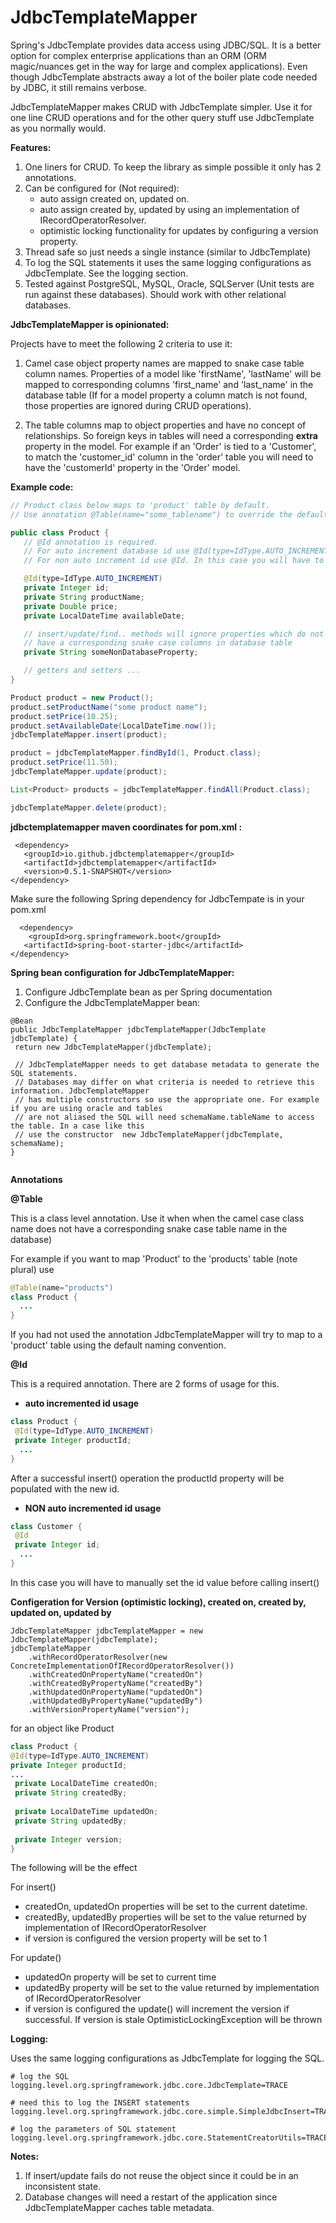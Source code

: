 # JdbcTemplateMapper #

Spring's JdbcTemplate provides data access using JDBC/SQL. It is a better option for complex enterprise applications than an ORM (ORM magic/nuances get in the way for large and complex applications). Even though JdbcTemplate abstracts away a lot of the boiler plate code needed by JDBC, it still remains verbose.
 
JdbcTemplateMapper makes CRUD with JdbcTemplate simpler. Use it for one line CRUD operations and for the other query stuff use JdbcTemplate as you normally would.

**Features:** 

  1. One liners for CRUD. To keep the library as simple possible it only has 2 annotations.
  2. Can be configured for  (Not required):
      * auto assign created on, updated on.
      * auto assign created by, updated by using an implementation of IRecordOperatorResolver.
      * optimistic locking functionality for updates by configuring a version property.
  3. Thread safe so just needs a single instance (similar to JdbcTemplate)
  4. To log the SQL statements it uses the same logging configurations as JdbcTemplate. See the logging section.
  5. Tested against PostgreSQL, MySQL, Oracle, SQLServer (Unit tests are run against these databases). Should work with other relational databases. 

 **JdbcTemplateMapper is opinionated:**
 
 Projects have to meet the following 2 criteria to use it:
 
  1. Camel case object property names are mapped to snake case table column names. Properties of a model like 'firstName', 'lastName' will be mapped to corresponding columns 'first\_name' and 'last\_name' in the database table (If for a model property a column match is not found, those properties are ignored during CRUD operations).
  
  2. The table columns map to object properties and have no concept of relationships. So foreign keys in tables will need a corresponding **extra** property in the model. For example if an 'Order' is tied to a 'Customer', to match the 'customer\_id' column in the 'order' table you will need to have the 'customerId' property in the 'Order' model. 
 
 **Example code:** 
 
  ```java 
 // Product class below maps to 'product' table by default.
 // Use annotation @Table(name="some_tablename") to override the default
 
 public class Product {
     // @Id annotation is required.
     // For auto increment database id use @Id(type=IdType.AUTO_INCREMENT)
     // For non auto increment id use @Id. In this case you will have to manually set id value before invoking insert().
 
     @Id(type=IdType.AUTO_INCREMENT)
     private Integer id;
     private String productName;
     private Double price;
     private LocalDateTime availableDate;
 
     // insert/update/find.. methods will ignore properties which do not
     // have a corresponding snake case columns in database table
     private String someNonDatabaseProperty;
 
     // getters and setters ...
 }
 
 Product product = new Product();
 product.setProductName("some product name");
 product.setPrice(10.25);
 product.setAvailableDate(LocalDateTime.now());
 jdbcTemplateMapper.insert(product);

 product = jdbcTemplateMapper.findById(1, Product.class);
 product.setPrice(11.50);
 jdbcTemplateMapper.update(product);
 
 List<Product> products = jdbcTemplateMapper.findAll(Product.class);

 jdbcTemplateMapper.delete(product);
 ```
 
 **jdbctemplatemapper maven coordinates for pom.xml :** 

 ``` 
  <dependency>
    <groupId>io.github.jdbctemplatemapper</groupId>
    <artifactId>jdbctemplatemapper</artifactId>
    <version>0.5.1-SNAPSHOT</version>
 </dependency>
 ```
 
 Make sure the following Spring dependency for JdbcTempate is in your pom.xml
 
 ```
   <dependency>
     <groupId>org.springframework.boot</groupId>
    <artifactId>spring-boot-starter-jdbc</artifactId>
 </dependency> 
 ```
 
 **Spring bean configuration for JdbcTemplateMapper:** 

 1. Configure JdbcTemplate bean as per Spring documentation
 2. Configure the JdbcTemplateMapper bean:
 
 ```
@Bean
public JdbcTemplateMapper jdbcTemplateMapper(JdbcTemplate jdbcTemplate) {
  return new JdbcTemplateMapper(jdbcTemplate);
  
  // JdbcTemplateMapper needs to get database metadata to generate the SQL statements.
  // Databases may differ on what criteria is needed to retrieve this information. JdbcTemplateMapper
  // has multiple constructors so use the appropriate one. For example if you are using oracle and tables
  // are not aliased the SQL will need schemaName.tableName to access the table. In a case like this
  // use the constructor  new JdbcTemplateMapper(jdbcTemplate, schemaName);
}
  
  ```
**Annotations**

**@Table**

This is a class level annotation. Use it when when the camel case class name does not have a corresponding snake case table name in the database) 

For example if you want to map 'Product' to the 'products' table (note plural) use

```java
@Table(name="products")
class Product {
  ...
}
```

If you had not used the annotation JdbcTemplateMapper will try to map to a 'product' table using the default naming convention.

**@Id**

This is a required annotation. There are 2 forms of usage for this.

* **auto incremented id usage**

```java
class Product {
 @Id(type=IdType.AUTO_INCREMENT)
 private Integer productId;
  ...
}

```
After a successful insert() operation the productId property will be populated with the new id.

* **NON auto incremented id usage**

```java
class Customer {
 @Id
 private Integer id;
  ...
}

```

In this case you will have to manually set the id value before calling insert()

**Configeration for Version (optimistic locking), created on, created by, updated on, updated by**
 

    JdbcTemplateMapper jdbcTemplateMapper = new JdbcTemplateMapper(jdbcTemplate);
    jdbcTemplateMapper
        .withRecordOperatorResolver(new ConcreteImplementationOfIRecordOperatorResolver())
        .withCreatedOnPropertyName("createdOn")
        .withCreatedByPropertyName("createdBy")
        .withUpdatedOnPropertyName("updatedOn")
        .withUpdatedByPropertyName("updatedBy")
        .withVersionPropertyName("version");
        
 for an object like Product
 
 ```java
class Product {
 @Id(type=IdType.AUTO_INCREMENT)
 private Integer productId;
 ...
  private LocalDateTime createdOn;
  private String createdBy;
  
  private LocalDateTime updatedOn;
  private String updatedBy;
  
  private Integer version;
}
```

The following will be the effect

For insert()
 * createdOn, updatedOn properties will be set to the current datetime.
 * createdBy, updatedBy properties will be set to the value returned by implementation of IRecordOperatorResolver
 * if version is configured the version property will be set to 1
 
 For update()
 * updatedOn property will be set to current time
 * updatedBy property will be set to the value returned by implementation of IRecordOperatorResolver
 * if version is configured the update() will increment the version if successful. If version is stale OptimisticLockingException will be thrown
 

**Logging:**
 
Uses the same logging configurations as JdbcTemplate for logging the SQL.
 
 ```
 # log the SQL
 logging.level.org.springframework.jdbc.core.JdbcTemplate=TRACE

 # need this to log the INSERT statements
 logging.level.org.springframework.jdbc.core.simple.SimpleJdbcInsert=TRACE

 # log the parameters of SQL statement
 logging.level.org.springframework.jdbc.core.StatementCreatorUtils=TRACE
 
 ```
 
 **Notes:**
 1. If insert/update fails do not reuse the object since it could be in an inconsistent state.
 2. Database changes will need a restart of the application since JdbcTemplateMapper caches table metadata.
  
 